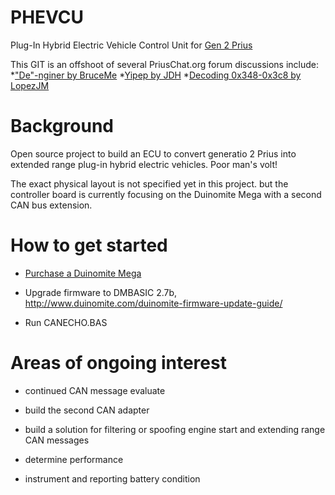 PHEVCU
======

Plug-In Hybrid Electric Vehicle Control Unit for [Gen 2 Prius](http://en.wikipedia.org/wiki/Toyota_Prius#Second_generation_.28XW20.3B_2003.E2.80.932009.29)

This GIT is an offshoot of several PriusChat.org forum discussions include:
*["De"-nginer by BruceMe](http://priuschat.com/threads/de-nginer.111713/)
*[Yipep by JDH](http://priuschat.com/threads/yapip-recreating-peefs-approach.109724/)
*[Decoding 0x348-0x3c8 by LopezJM](http://priuschat.com/threads/decoding-can-messages-0x348-0x3c8-as-described-by-peef.110042/)

Background
==========

Open source project to build an ECU to convert generatio 2 Prius into extended range plug-in hybrid electric vehicles.  Poor man's volt!

The exact physical layout is not specified yet in this project.  but the controller board is currently focusing on the Duinomite Mega with a second CAN bus extension.


How to get started
==================

* [Purchase a Duinomite Mega](http://www.mouser.com/ProductDetail/Olimex-Ltd/DUINOMITE-MEGA/?qs=DUTFWDROaMYoHFvzFPsInPCHugNbTKzd)

* Upgrade firmware to DMBASIC 2.7b, 
   http://www.duinomite.com/duinomite-firmware-update-guide/   

* Run CANECHO.BAS


Areas of ongoing interest
=================

* continued CAN message evaluate

* build the second CAN adapter

* build a solution for filtering or spoofing engine start and extending range CAN messages

* determine performance

* instrument and reporting battery condition